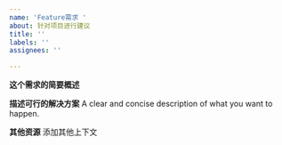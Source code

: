 ```yaml
---
name: 'Feature需求 '
about: 针对项目进行建议
title: ''
labels: ''
assignees: ''

---
```


**这个需求的简要概述**

**描述可行的解决方案**
A clear and concise description of what you want to happen.

**其他资源**
添加其他上下文
